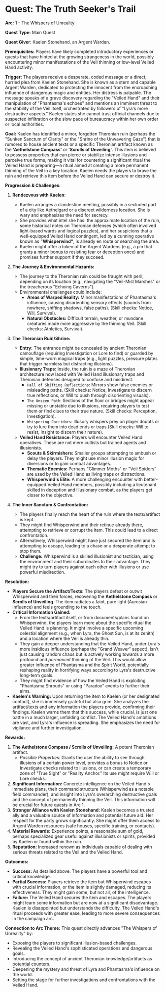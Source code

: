 # Quest: The Truth Seeker's Trail

**Arc:** 1 - The Whispers of Unreality

**Quest Type:** Main Quest

**Quest Giver:** Kaelen Stonehand, an Argent Warden.

**Prerequisites:** Players have likely completed introductory experiences or quests that have hinted at the growing strangeness in the world, possibly encountering minor manifestations of the Veil thinning or low-level Veiled Hand activity.

**Trigger:**
The players receive a desperate, coded message or a direct, hurried plea from Kaelen Stonehand. She is known as a stern and capable Argent Warden, dedicated to protecting the innocent from the encroaching influence of dangerous magic and entities. Her distress is palpable. The message speaks of a grave discovery regarding the "Veiled Hand" and their manipulation of "Phantasma's echoes" and mentions an imminent threat to the stability of the Veil itself, orchestrated by followers of "Lyra's more destructive aspects." Kaelen states she cannot trust official channels due to suspected infiltration or the slow pace of bureaucracy within her own order or local authorities.

**Goal:**
Kaelen has identified a minor, forgotten Theronian ruin (perhaps the "Sunken Sanctum of Clarity" or the "Shrine of the Unwavering Gaze") that is rumored to house ancient texts or a specific Theronian artifact known as the **'Aethelstone Compass'** or **'Scrolls of Unveiling'**. This item is believed to possess properties that can pierce or stabilize intense illusions and perceive true forms, making it vital for countering a significant ritual the Veiled Hand is preparing—a ritual aimed at creating a more permanent thinning of the Veil in a key location. Kaelen needs the players to brave the ruin and retrieve this item before the Veiled Hand can secure or destroy it.

**Progression & Challenges:**

1.  **Rendezvous with Kaelen:**
    *   Kaelen arranges a clandestine meeting, possibly in a secluded part of a city like Aethelgard or a discreet wilderness location. She is wary and emphasizes the need for secrecy.
    *   She provides what intel she has: the approximate location of the ruin, some historical notes on Theronian defenses (which often involved light-based wards and logical puzzles), and her suspicions that a well-equipped Veiled Hand contingent, led by a cunning operative known as **"Whisperwind"**, is already en route or searching the area.
    *   Kaelen might offer a token of the Argent Wardens (e.g., a pin that grants a minor bonus to resisting fear or deception once) and promises further support if they succeed.

2.  **The Journey & Environmental Hazards:**
    *   The journey to the Theronian ruin could be fraught with peril, depending on its location (e.g., navigating the "Veil-Mist Marshes" or the treacherous "Echoing Caverns").
    *   Environmental challenges could include:
        *   **Areas of Warped Reality:** Minor manifestations of Phantasma's influence, causing disorienting sensory effects (sounds from nowhere, shifting shadows, false paths). (Skill checks: Notice, Will, Survival).
        *   **Natural Obstacles:** Difficult terrain, weather, or mundane creatures made more aggressive by the thinning Veil. (Skill checks: Athletics, Survival).

3.  **The Theronian Ruin/Shrine:**
    *   **Entry:** The entrance might be concealed by ancient Theronian camouflage (requiring Investigation or Lore to find) or guarded by simple, time-worn magical traps (e.g., light puzzles, pressure plates that trigger harmless but distracting illusions).
    *   **Illusionary Traps:** Inside, the ruin is a maze of Theronian architecture now laced with Veiled Hand illusionary traps and Theronian defenses designed to confuse and misdirect.
        *   `Hall of Shifting Reflections`: Mirrors show false enemies or misleading paths. (Skill checks: Notice, Investigate to discern true reflections, or Will to push through disorienting visuals).
        *   `The Unseen Path`: Sections of the floor or bridges might appear missing or unstable due to illusions, requiring players to test them or find clues to their true nature. (Skill checks: Perception, Investigation).
        *   `Whispering Corridors`: Illusory whispers prey on player doubts or try to lure them into dead ends or traps (Skill checks: Will to resist, Insight to discern their nature).
    *   **Veiled Hand Resistance:** Players will encounter Veiled Hand operatives. These are not mere cultists but trained agents and illusionists.
        *   **Scouts & Skirmishers:** Smaller groups attempting to ambush or delay the players. They might use minor illusion magic for diversions or to gain combat advantages.
        *   **Thematic Enemies:** Perhaps "Glimmer Moths" or "Veil Spiders" are used by the Veiled Hand as living traps or distractions.
        *   **Whisperwind's Elite:** A more challenging encounter with better-equipped Veiled Hand members, possibly including a lieutenant skilled in deception and illusionary combat, as the players get closer to the objective.

4.  **The Inner Sanctum & Confrontation:**
    *   The players finally reach the heart of the ruin where the texts/artifact is kept.
    *   They might find Whisperwind and their retinue already there, attempting to retrieve or corrupt the item. This could lead to a direct confrontation.
    *   Alternatively, Whisperwind might have just secured the item and is attempting to escape, leading to a chase or a desperate attempt to stop them.
    *   **Challenge:** Whisperwind is a skilled illusionist and tactician, using the environment and their subordinates to their advantage. They might try to turn players against each other with illusions or use powerful misdirection.

**Resolution:**

*   **Players Secure the Artifact/Texts:** The players defeat or outwit Whisperwind and their forces, recovering the **Aethelstone Compass** or **Scrolls of Unveiling**. The item radiates a faint, pure light (Aurosian influence) and feels grounding to the touch.
*   **Critical Information Gained:**
    *   From the texts/artifact itself, or from documents/plans found on Whisperwind, the players learn more about the specific ritual the Veiled Hand is planning. It might involve a specific upcoming celestial alignment (e.g., when Lyra, the Ghost Sun, is at its zenith) and a location where the Veil is already thin.
    *   They gain a deeper understanding that the Veiled Hand, under Lyra's more insidious influence (perhaps the "Grand Weaver" aspect), isn't just causing random chaos but is actively working towards a more profound and *permanent* thinning of the Veil. This would allow greater influence of Phantasma and the Spirit World, potentially reshaping reality in horrifying ways according to Lyra's destructive long-term goals.
    *   They might find evidence of how the Veiled Hand is exploiting "Phantasma Shrouds" or using "Paradox" events to further their aims.
*   **Kaelen's Warning:** Upon returning the item to Kaelen (or her designated contact), she is immensely grateful but also grim. She analyzes the artifact/texts and any information the players provide, confirming their findings. Kaelen warns them that this success, while crucial, is just one battle in a much larger, unfolding conflict. The Veiled Hand's ambitions are vast, and Lyra's influence is spreading. She emphasizes the need for vigilance and further investigation.

**Rewards:**

1.  **The Aethelstone Compass / Scrolls of Unveiling:** A potent Theronian artifact.
    *   *Possible Properties:* Grants the user the ability to see through illusions of a certain power level, provides a bonus to Notice or Investigate checks related to illusions, or can create a temporary zone of "True Sight" or "Reality Anchor." Its use might require Will or Lore checks.
2.  **Significant Information:** Concrete intelligence on the Veiled Hand's immediate plans, their command structure (Whisperwind as a notable field commander), and insight into Lyra's overarching destructive goals and the concept of permanently thinning the Veil. This information will be crucial for future quests in Arc 1.
3.  **Stronger Alliance with Kaelen Stonehand:** Kaelen becomes a trusted ally and a valuable source of information and potential future aid. Her respect for the party grows significantly. She might offer them access to Argent Warden resources (safe houses, specific training, or contacts).
4.  **Material Rewards:** Experience points, a reasonable sum of gold, perhaps specialized gear useful against illusionists or spirits, provided by Kaelen or found within the ruin.
5.  **Reputation:** Increased renown as individuals capable of dealing with serious threats related to the Veil and the Veiled Hand.

**Outcomes:**

*   **Success:** As detailed above. The players have a powerful tool and critical knowledge.
*   **Partial Success:** Players retrieve the item but Whisperwind escapes with crucial information, or the item is slightly damaged, reducing its effectiveness. They might gain some, but not all, of the intelligence.
*   **Failure:** The Veiled Hand secures the item and escapes. The players might learn some information but are now at a significant disadvantage. Kaelen is disappointed but understands the difficulty. The Veiled Hand's ritual proceeds with greater ease, leading to more severe consequences in the campaign arc.

**Connection to Arc Theme:**
This quest directly advances "The Whispers of Unreality" by:
*   Exposing the players to significant illusion-based challenges.
*   Revealing the Veiled Hand's sophisticated operations and dangerous goals.
*   Introducing the concept of ancient Theronian knowledge/artifacts as potential counters.
*   Deepening the mystery and threat of Lyra and Phantasma's influence on the world.
*   Setting the stage for further investigations and confrontations with the Veiled Hand.
